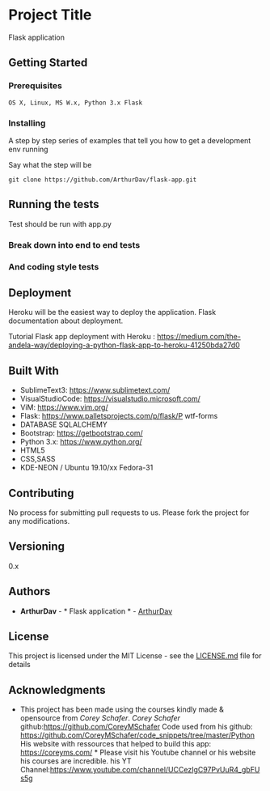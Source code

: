 # Project Title

Flask application

## Getting Started


### Prerequisites



``` OS X, Linux, MS W.x, Python 3.x Flask ```

### Installing

A step by step series of examples that tell you how to get a development env running

Say what the step will be

``` git clone https://github.com/ArthurDav/flask-app.git ```




## Running the tests

Test should be run with app.py

### Break down into end to end tests




### And coding style tests



## Deployment

Heroku will be the easiest way to deploy the application.
Flask documentation about deployment.

Tutorial Flask app deployment with Heroku : https://medium.com/the-andela-way/deploying-a-python-flask-app-to-heroku-41250bda27d0

## Built With

* SublimeText3: https://www.sublimetext.com/
* VisualStudioCode: https://visualstudio.microsoft.com/
* ViM: https://www.vim.org/
* Flask: https://www.palletsprojects.com/p/flask/P
	wtf-forms
* DATABASE SQLALCHEMY 
* Bootstrap: https://getbootstrap.com/
* Python 3.x: https://www.python.org/
* HTML5
* CSS,SASS
* KDE-NEON / Ubuntu 19.10/xx Fedora-31

## Contributing

No process for submitting pull requests to us. Please fork the project for any modifications.

## Versioning

0.x 

## Authors

* **ArthurDav** - * Flask application * - [ArthurDav](https://github.com/ArthurDav)


## License

This project is licensed under the MIT License - see the [LICENSE.md](LICENSE.md) file for details

## Acknowledgments

* This project has been made using the courses kindly made & opensource from  *Corey Schafer*.
	*Corey Schafer* github:https://github.com/CoreyMSchafer
	Code used from his github: https://github.com/CoreyMSchafer/code_snippets/tree/master/Python
	His website with ressources that helped to build this app: https://coreyms.com/ *
	Please visit his Youtube channel or his website his courses are incredible.
	his YT Channel:https://www.youtube.com/channel/UCCezIgC97PvUuR4_gbFUs5g 